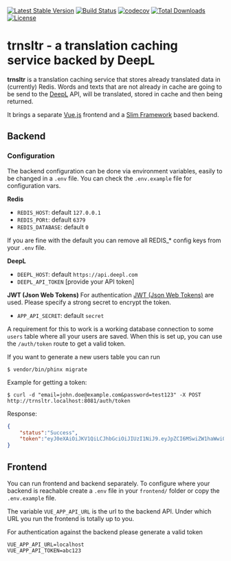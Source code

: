 [![Latest Stable Version](https://poser.pugx.org/codedge/trnsltr/v/stable?format=flat-square)](https://packagist.org/packages/codedge/trnsltr)
[![Build Status](https://travis-ci.org/codedge/trnsltr.svg?branch=master)](https://travis-ci.org/codedge/trnsltr)
[![codecov](https://codecov.io/gh/codedge/trnsltr/branch/master/graph/badge.svg)](https://codecov.io/gh/codedge/trnsltr)
[![Total Downloads](https://poser.pugx.org/codedge/trnsltr/downloads?format=flat-square)](https://packagist.org/packages/codedge/trnsltr)
[![License](https://poser.pugx.org/codedge/trnsltr/license?format=flat-square)](https://packagist.org/packages/codedge/trnsltr)

# trnsltr - a translation caching service backed by DeepL

**trnsltr** is a translation caching service that stores already translated data in (currently) Redis. Words and texts
that are not already in cache are going to be send to the [DeepL](https://www.deepl.com) API, will be translated, stored
in cache and then being returned.

It brings a separate [Vue.js](https://vuejs.org/) frontend and a [Slim Framework](https://www.slimframework.com) based backend.

## Backend

### Configuration

The backend configuration can be done via environment variables, easily to be changed in a `.env` file. You can check
the `.env.example` file for configuration vars.

**Redis**
* `REDIS_HOST`: default `127.0.0.1`
* `REDIS_PORt`: default `6379`
* `REDIS_DATABASE`: default `0` 

If you are fine with the default you can remove all REDIS_* config keys from your `.env` file.

**DeepL**
* `DEEPL_HOST`: default `https://api.deepl.com`
* `DEEPL_API_TOKEN` [provide your API token]

**JWT (Json Web Tokens)**
For authentication [JWT (Json Web Tokens)](https://jwt.io/) are used. Please specify a strong secret to encrypt the token.

* `APP_API_SECRET`: default `secret`

A requirement for this to work is a working database connection to some `users` table where all your users are saved.
When this is set up, you can use the `/auth/token` route to get a valid token.

If you want to generate a new users table you can run

```shell
$ vendor/bin/phinx migrate
```

Example for getting a token:
```shell
$ curl -d "email=john.doe@example.com&password=test123" -X POST http://trnsltr.localhost:8081/auth/token
```
Response:
```json
{
    "status":"Success",
    "token":"eyJ0eXAiOiJKV1QiLCJhbGciOiJIUzI1NiJ9.eyJpZCI6MSwiZW1haWwiOiJobEBpbnF1ZW5jZS5jb20ifQ.qVLAR8MtHKxg38sCu7sWRZVjLdsd4eONHah4_HcrnHE"
}
```


## Frontend

You can run frontend and backend separately. To configure where your backend is reachable create a `.env` file in your `frontend/` folder
or copy the `.env.example` file.

The variable `VUE_APP_API_URL` is the url to the backend API. Under which URL you run the frontend is totally up to you.

For authentication against the backend please generate a valid token 

```shell
VUE_APP_API_URL=localhost
VUE_APP_API_TOKEN=abc123
```


